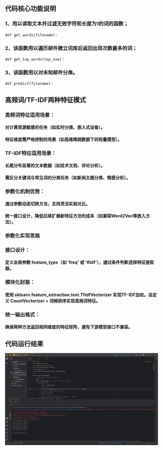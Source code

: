 ## 代码核心功能说明

### 1、用以读取文本并过滤无效字符和长度为1的词的函数；
    def get_words(filename)：
### 2、该函数用以遍历邮件建立词库后返回出现次数最多的词；
    def get_top_words(top_num)：
### 3、该函数用以对未知邮件分类。
    def predict(filename)：


## 高频词/TF-IDF两种特征模式

### 高频词特征适用场景：
#### 对计算资源敏感的任务（如实时分类、嵌入式设备）。
#### 特征维度需严格控制的场景（如高维稀疏数据下的轻量模型）。

### TF-IDF特征适用场景：
#### 长尾分布显著的文本数据（如技术文档、评论分析）。
#### 需区分关键词与常见词的分类任务（如新闻主题分类、情感分析）。

### 参数化机制优势：
#### 通过参数动态切换方法，支持灵活实验对比。
#### 统一接口设计，降低后续扩展新特征方法的成本（如兼容Word2Vec等嵌入方法）。

### 参数化实现思路
### 接口设计：
#### 定义全局参数 feature_type（如 'freq' 或 'tfidf'），通过条件判断选择特征提取器。
### 模块化封装：
#### 使用 sklearn.feature_extraction.text.TfidfVectorizer 实现TF-IDF加权。自定义 CountVectorizer + 词频排序实现高频词特征。
### 统一输出格式：
#### 确保两种方法返回相同维度的特征矩阵，避免下游模型接口不兼容。

## 代码运行结果
<img src="https://github.com/ropzz121/4.8/blob/main/ResultsInM4D8.png" width="600" alt="0">